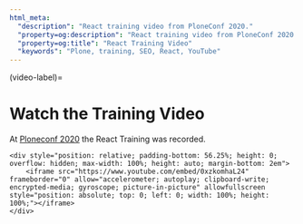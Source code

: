 ```yaml
---
html_meta:
  "description": "React training video from PloneConf 2020."
  "property=og:description": "React training video from PloneConf 2020."
  "property=og:title": "React Training Video"
  "keywords": "Plone, training, SEO, React, YouTube"
---
```


(video-label)=

# Watch the Training Video

At [Ploneconf 2020](https://2020.ploneconf.org/) the React Training was recorded.

```{raw} html
<div style="position: relative; padding-bottom: 56.25%; height: 0; overflow: hidden; max-width: 100%; height: auto; margin-bottom: 2em">
    <iframe src="https://www.youtube.com/embed/0xzkomhaL24" frameborder="0" allow="accelerometer; autoplay; clipboard-write; encrypted-media; gyroscope; picture-in-picture" allowfullscreen style="position: absolute; top: 0; left: 0; width: 100%; height: 100%;"></iframe>
</div>
```